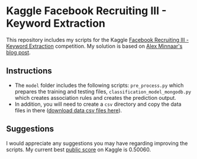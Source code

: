# Kaggle Facebook Recruiting III - Keyword Extraction

This repository includes my scripts for the Kaggle [Facebook Recruiting III - Keyword Extraction](http://www.kaggle.com/c/facebook-recruiting-iii-keyword-extraction) competition. My solution is based on [Alex Minnaar's blog post](http://alexminnaar.com/tag/kaggle-competitions.html).

## Instructions
* The `model` folder includes the following scripts: `pre_process.py` which prepares the training and testing files, `classification_model_mongodb.py` which creates association rules and creates the prediction output.
* In addition, you will need to create a `csv` directory and copy the data files in there ([download data csv files here](http://www.kaggle.com/c/facebook-recruiting-iii-keyword-extraction/data)).

## Suggestions
I would appreciate any suggestions you may have regarding improving the scripts. My current best [public score](http://www.kaggle.com/c/facebook-recruiting-iii-keyword-extraction/leaderboard) on Kaggle is 0.50060.
